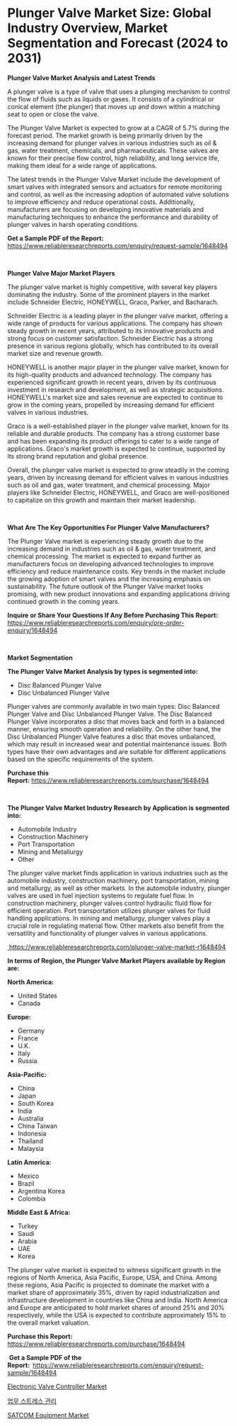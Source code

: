 <p><h1>Plunger Valve Market Size: Global Industry Overview, Market Segmentation and Forecast (2024 to 2031)</h1></p><p><strong>Plunger Valve Market Analysis and Latest Trends</strong></p>
<p><p>A plunger valve is a type of valve that uses a plunging mechanism to control the flow of fluids such as liquids or gases. It consists of a cylindrical or conical element (the plunger) that moves up and down within a matching seat to open or close the valve.</p><p>The Plunger Valve Market is expected to grow at a CAGR of 5.7% during the forecast period. The market growth is being primarily driven by the increasing demand for plunger valves in various industries such as oil & gas, water treatment, chemicals, and pharmaceuticals. These valves are known for their precise flow control, high reliability, and long service life, making them ideal for a wide range of applications.</p><p>The latest trends in the Plunger Valve Market include the development of smart valves with integrated sensors and actuators for remote monitoring and control, as well as the increasing adoption of automated valve solutions to improve efficiency and reduce operational costs. Additionally, manufacturers are focusing on developing innovative materials and manufacturing techniques to enhance the performance and durability of plunger valves in harsh operating conditions.</p></p>
<p><strong>Get a Sample PDF of the Report:&nbsp;</strong> <a href="https://www.reliableresearchreports.com/enquiry/request-sample/1648494">https://www.reliableresearchreports.com/enquiry/request-sample/1648494</a></p>
<p>&nbsp;</p>
<p><strong>Plunger Valve Major Market Players</strong></p>
<p><p>The plunger valve market is highly competitive, with several key players dominating the industry. Some of the prominent players in the market include Schneider Electric, HONEYWELL, Graco, Parker, and Bacharach.</p><p>Schneider Electric is a leading player in the plunger valve market, offering a wide range of products for various applications. The company has shown steady growth in recent years, attributed to its innovative products and strong focus on customer satisfaction. Schneider Electric has a strong presence in various regions globally, which has contributed to its overall market size and revenue growth.</p><p>HONEYWELL is another major player in the plunger valve market, known for its high-quality products and advanced technology. The company has experienced significant growth in recent years, driven by its continuous investment in research and development, as well as strategic acquisitions. HONEYWELL's market size and sales revenue are expected to continue to grow in the coming years, propelled by increasing demand for efficient valves in various industries.</p><p>Graco is a well-established player in the plunger valve market, known for its reliable and durable products. The company has a strong customer base and has been expanding its product offerings to cater to a wide range of applications. Graco's market growth is expected to continue, supported by its strong brand reputation and global presence.</p><p>Overall, the plunger valve market is expected to grow steadily in the coming years, driven by increasing demand for efficient valves in various industries such as oil and gas, water treatment, and chemical processing. Major players like Schneider Electric, HONEYWELL, and Graco are well-positioned to capitalize on this growth and maintain their market leadership.</p></p>
<p>&nbsp;</p>
<p><strong>What Are The Key Opportunities For Plunger Valve Manufacturers?</strong></p>
<p><p>The Plunger Valve market is experiencing steady growth due to the increasing demand in industries such as oil & gas, water treatment, and chemical processing. The market is expected to expand further as manufacturers focus on developing advanced technologies to improve efficiency and reduce maintenance costs. Key trends in the market include the growing adoption of smart valves and the increasing emphasis on sustainability. The future outlook of the Plunger Valve market looks promising, with new product innovations and expanding applications driving continued growth in the coming years.</p></p>
<p><strong>Inquire or Share Your Questions If Any Before Purchasing This Report:</strong> <a href="https://www.reliableresearchreports.com/enquiry/pre-order-enquiry/1648494">https://www.reliableresearchreports.com/enquiry/pre-order-enquiry/1648494</a></p>
<p>&nbsp;</p>
<p><strong>Market Segmentation</strong></p>
<p><strong>The Plunger Valve Market Analysis by types is segmented into:</strong></p>
<p><ul><li>Disc Balanced Plunger Valve</li><li>Disc Unbalanced Plunger Valve</li></ul></p>
<p><p>Plunger valves are commonly available in two main types: Disc Balanced Plunger Valve and Disc Unbalanced Plunger Valve. The Disc Balanced Plunger Valve incorporates a disc that moves back and forth in a balanced manner, ensuring smooth operation and reliability. On the other hand, the Disc Unbalanced Plunger Valve features a disc that moves unbalanced, which may result in increased wear and potential maintenance issues. Both types have their own advantages and are suitable for different applications based on the specific requirements of the system.</p></p>
<p><strong>Purchase this Report:&nbsp;</strong><a href="https://www.reliableresearchreports.com/purchase/1648494">https://www.reliableresearchreports.com/purchase/1648494</a></p>
<p>&nbsp;</p>
<p><strong>The Plunger Valve Market Industry Research by Application is segmented into:</strong></p>
<p><ul><li>Automobile Industry</li><li>Construction Machinery</li><li>Port Transportation</li><li>Mining and Metallurgy</li><li>Other</li></ul></p>
<p><p>The plunger valve market finds application in various industries such as the automobile industry, construction machinery, port transportation, mining and metallurgy, as well as other markets. In the automobile industry, plunger valves are used in fuel injection systems to regulate fuel flow. In construction machinery, plunger valves control hydraulic fluid flow for efficient operation. Port transportation utilizes plunger valves for fluid handling applications. In mining and metallurgy, plunger valves play a crucial role in regulating material flow. Other markets also benefit from the versatility and functionality of plunger valves in various applications.</p></p>
<p><a href="https://www.reliableresearchreports.com/plunger-valve-market-r1648494">&nbsp;https://www.reliableresearchreports.com/plunger-valve-market-r1648494</a></p>
<p><strong>In terms of Region, the Plunger Valve Market Players available by Region are:</strong></p>
<p>
    <p> <strong> North America: </strong>
        <ul>
            <li>United States</li>
            <li>Canada</li>
        </ul>
        </p> 
    <p> <strong> Europe: </strong>
        <ul>
            <li>Germany</li>
            <li>France</li>
            <li>U.K.</li>
            <li>Italy</li>
            <li>Russia</li>
        </ul>
        </p> 
    <p> <strong> Asia-Pacific: </strong>
        <ul>
            <li>China</li>
            <li>Japan</li>
            <li>South Korea</li>
            <li>India</li>
            <li>Australia</li>
            <li>China Taiwan</li>
            <li>Indonesia</li>
            <li>Thailand</li>
            <li>Malaysia</li>
        </ul>
        </p> 
    <p> <strong> Latin America: </strong>
        <ul>
            <li>Mexico</li>
            <li>Brazil</li>
            <li>Argentina Korea</li>
            <li>Colombia</li>
        </ul>
        </p> 
    <p> <strong> Middle East & Africa: </strong>
        <ul>
            <li>Turkey</li>
            <li>Saudi</li>
            <li>Arabia</li>
            <li>UAE</li>
            <li>Korea</li>
        </ul>
    </p>
    </p>
<p><p>The plunger valve market is expected to witness significant growth in the regions of North America, Asia Pacific, Europe, USA, and China. Among these regions, Asia Pacific is projected to dominate the market with a market share of approximately 35%, driven by rapid industrialization and infrastructure development in countries like China and India. North America and Europe are anticipated to hold market shares of around 25% and 20% respectively, while the USA is expected to contribute approximately 15% to the overall market valuation.</p></p>
<p><strong>Purchase this Report: </strong><a href="https://www.reliableresearchreports.com/purchase/1648494">https://www.reliableresearchreports.com/purchase/1648494</a></p>
<p>&nbsp;<strong>Get a Sample PDF of the Report:&nbsp;&nbsp;</strong><a href="https://www.reliableresearchreports.com/enquiry/request-sample/1648494">https://www.reliableresearchreports.com/enquiry/request-sample/1648494</a></p>
<p><strong></strong></p>
<p><p><a href="https://github.com/RichRobinson5/Market-Research-Report-List-4/blob/main/electronic-valve-controller-market.md">Electronic Valve Controller Market</a></p><p><a href="https://github.com/sougarounis/Market-Research-Report-List-3/blob/main/109847727782.md">업무 스트레스 관리</a></p><p><a href="https://cute-banjo-8ca.notion.site/SATCOM-Equipment-Market-Size-CAGR-Trends-2024-2030-6e6debbc861c488287f8fb761d877690">SATCOM Equipment Market</a></p></p>